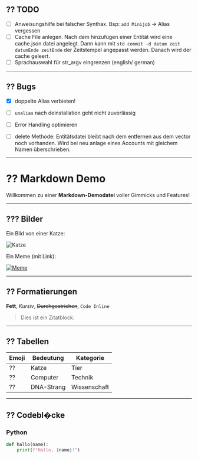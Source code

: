 ## ?? TODO

- [ ] Anweisungshilfe bei falscher Synthax. Bsp: `add Minijob`   -> Alias vergessen
- [ ] Cache File anlegen. Nach dem hinzufügen einer Entität wird eine cache.json datei angelegt. Dann kann mit `std commit -d datum zeit datumEnde zeitEnde` der Zeitstempel angepasst werden. Danach wird der cache geleert.
- [ ] Sprachauswahl für str_argv eingrenzen (english/ german)

---

## ?? Bugs

- [X] doppelte Alias verbieten!
- [ ] `unalias` nach deinstallation geht nicht zuverlässig
- [ ] Error Handling optimieren
- [ ] delete Methode: Entitätsdatei bleibt nach dem entfernen aus dem vector noch vorhanden. Wird bei neu anlage eines Accounts mit gleichem Namen überschrieben. 


---

# ?? Markdown Demo

Willkommen zu einer **Markdown-Demodatei** voller Gimmicks und Features!

---

## ??? Bilder

Ein Bild von einer Katze:

![Katze](https://placekitten.com/400/300)

Ein Meme (mit Link):

[![Meme](https://i.imgflip.com/4/30b1gx.jpg)](https://imgflip.com/i/30b1gx)

---

## ?? Formatierungen

**Fett**, *Kursiv*, ~~Durchgestrichen~~, `Code Inline`

> Dies ist ein Zitatblock.

---

## ?? Tabellen

| Emoji | Bedeutung    | Kategorie      |
|-------|--------------|----------------|
| ??    | Katze        | Tier           |
| ??    | Computer     | Technik        |
| ??    | DNA-Strang   | Wissenschaft   |

---

## ?? Codebl�cke

### Python

```python
def hallo(name):
    print(f"Hallo, {name}!")

```
    

    

